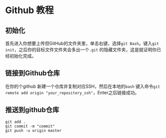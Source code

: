 # Github 教程

## 初始化

首先进入你想要上传但GitHub的文件夹里，单击右键，选择`git Bash`。键入`git init`，之后你的目标文件文件夹会多出一个`.git` 的隐藏文件夹，这是就证明你已经初始化完成。

## 链接到Github仓库

在你的个github 新建一个仓库并复制对应SSH，然后在本地的`bash` 键入命令`git remote add origin "your_repository_ssh"`，Enter之后链接成功。

## 推送到github仓库

```git
git add .
git commit -m "commit"
git push -u origin master
```